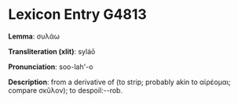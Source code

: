 # Lexicon Entry G4813

**Lemma**: συλάω

**Transliteration (xlit)**: syláō

**Pronunciation**: soo-lah'-o

**Description**:
from a derivative of  (to strip; probably akin to αἱρέομαι; compare σκῦλον); to despoil:--rob.
